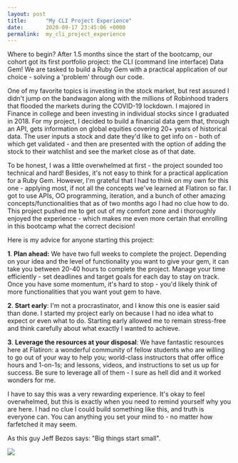 ```yaml
---
layout: post
title:      "My CLI Project Experience"
date:       2020-09-17 23:45:06 +0000
permalink:  my_cli_project_experience
---
```



Where to begin? After 1.5 months since the start of the bootcamp, our cohort got its first portfolio project: the CLI (command line interface) Data Gem! We are tasked to build a Ruby Gem with a practical application of our choice - solving a 'problem' through our code. 

One of my favorite topics is investing in the stock market, but rest assured I didn't jump on the bandwagon along with the millions of Robinhood traders that flooded the markets during the COVID-19 lockdown. I majored in Finance in college and been investing in individual stocks since I graduated in 2018. For my project, I decided to build a financial data gem that, through an API, gets information on global equities covering 20+ years of historical data. The user inputs a stock and date they'd like to get info on - both of which get validated - and then are presented with the option of adding the stock to their watchlist and see the market close as of that date.

To be honest, I was a little overwhelmed at first - the project sounded too technical and hard! Besides, it's not easy to think for a practical application for a Ruby Gem. However, I'm grateful that I had to think on my own for this one - applying most, if not all the concepts we've learned at Flatiron so far. I got to use APIs, OO programming, iteration, and a bunch of other amazing concepts/functionalities that as of two months ago I had no clue how to do. This project pushed me to get out of my comfort zone and i thoroughly enjoyed the experience - which makes me even more certain that enrolling in this bootcamp what the correct decision! 

Here is my advice for anyone starting this project:

**1**. **Plan ahead:** We have two full weeks to complete the project. Depending on your idea and the level of functionality you want to give your gem, it can take you between 20-40 hours to complete the project. Manage your time efficiently - set deadlines and target goals for each day to stay on track. Once you have some momentum, it's hard to stop - you'd likely think of more functionalities that you want yout gem to have.

**2**. **Start early**: I'm not a procrastinator, and I know this one is easier said than done. I started my project early on because I had no idea what to expect or even what to do. Starting early allowed me to remain stress-free and think carefully about what exactly I wanted to achieve.

**3**. **Leverage the resources at your disposal**: We have fantastic resources here at Flatiron: a wonderful community of fellow students who are willing to go out of your way to help you; world-class instructors that offer office hours and 1-on-1s; and lessons, videos, and instructions to set us up for success. Be sure to leverage all of them - I sure as hell did and it worked wonders for me.

I have to say this was a very rewarding experience. It's okay to feel overwhelmed, but this is exactly when you need to remind yourself why you are here.  I had no clue I could build something like this, and truth is everyone can. You can anything you set your mind to - no matter how farfetched it may seem. 

As this guy Jeff Bezos says: "Big things start small".

![](https://officechai.com/wp-content/uploads/2018/09/amazon-first-office-768x403.jpg)


